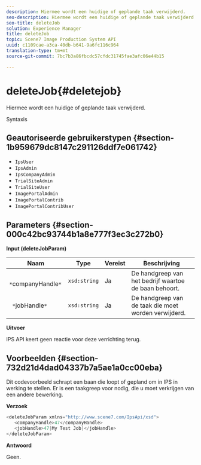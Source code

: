 ```yaml
---
description: Hiermee wordt een huidige of geplande taak verwijderd.
seo-description: Hiermee wordt een huidige of geplande taak verwijderd.
seo-title: deleteJob
solution: Experience Manager
title: deleteJob
topic: Scene7 Image Production System API
uuid: c1109cae-a3ca-40db-b641-9a6fc116c964
translation-type: tm+mt
source-git-commit: 7bc7b3a86fbcdc57cfdc31745fae3afc06e44b15

---
```



# deleteJob{#deletejob}

Hiermee wordt een huidige of geplande taak verwijderd.

Syntaxis

## Geautoriseerde gebruikerstypen {#section-1b959679dc8147c291126ddf7e061742}

* `IpsUser`
* `IpsAdmin`
* `IpsCompanyAdmin`
* `TrialSiteAdmin`
* `TrialSiteUser`
* `ImagePortalAdmin`
* `ImagePortalContrib`
* `ImagePortalContribUser`

## Parameters {#section-000c42bc93744b1a8e777f3ec3c272b0}

**Input (deleteJobParam)**

| Naam | Type | Vereist | Beschrijving |
|---|---|---|---|
| ` *`companyHandle`*` | `xsd:string` | Ja | De handgreep van het bedrijf waartoe de baan behoort. |
| ` *`jobHandle`*` | `xsd:string` | Ja | De handgreep van de taak die moet worden verwijderd. |

**Uitvoer**

IPS API keert geen reactie voor deze verrichting terug.

## Voorbeelden {#section-732d21d4dad04337b7a5ae1a0cc00eba}

Dit codevoorbeeld schrapt een baan die loopt of gepland om in IPS in werking te stellen. Er is een taakgreep voor nodig, die u moet verkrijgen van een andere bewerking.

**Verzoek**

```java
<deleteJobParam xmlns="http://www.scene7.com/IpsApi/xsd">
   <companyHandle>47</companyHandle>
   <jobHandle>47|My Test Job|</jobHandle>
</deleteJobParam>
```

**Antwoord**

Geen.
